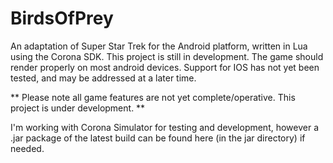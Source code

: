 # BirdsOfPrey
An adaptation of Super Star Trek for the Android platform, written in Lua using the Corona SDK.
This project is still in development. The game should render properly on most android devices.
Support for IOS has not yet been tested, and may be addressed at a later time. 

** Please note all game features are not yet complete/operative. This project is under development. **

I'm working with Corona Simulator for testing and development, however a .jar package of the latest
build can be found here (in the jar directory) if needed.
